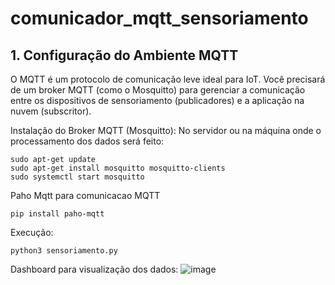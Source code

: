 # comunicador_mqtt_sensoriamento

## 1. Configuração do Ambiente MQTT
O MQTT é um protocolo de comunicação leve ideal para IoT. Você precisará de um broker MQTT (como o Mosquitto) para gerenciar a comunicação entre os dispositivos de sensoriamento (publicadores) e a aplicação na nuvem (subscritor).

Instalação do Broker MQTT (Mosquitto): No servidor ou na máquina onde o processamento dos dados será feito:
```
sudo apt-get update
sudo apt-get install mosquitto mosquitto-clients
sudo systemctl start mosquitto
```

Paho Mqtt para comunicacao MQTT
```
pip install paho-mqtt
```
Execução:
```
python3 sensoriamento.py
```

Dashboard para visualização dos dados:
![image](https://github.com/user-attachments/assets/2c804745-36ae-4c16-a4ea-a35274314662)
